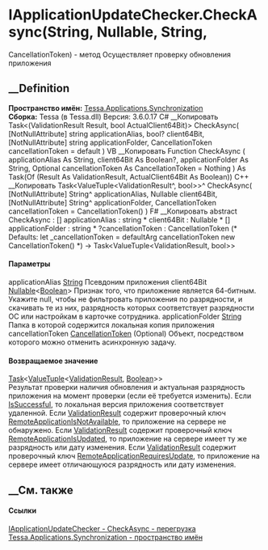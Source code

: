 # IApplicationUpdateChecker.CheckAsync(String, Nullable<Boolean>, String,
CancellationToken) - метод
Осуществляет проверку обновления приложения
## __Definition
 **Пространство имён:**
[Tessa.Applications.Synchronization](N_Tessa_Applications_Synchronization.htm)  
 **Сборка:** Tessa (в Tessa.dll) Версия: 3.6.0.17
C# __Копировать
    Task<(ValidationResult Result, bool ActualClient64Bit)> CheckAsync(
    	[NotNullAttribute] string applicationAlias,
    	bool? client64Bit,
    	[NotNullAttribute] string applicationFolder,
    	CancellationToken cancellationToken = default
    )
VB __Копировать
     Function CheckAsync ( 
    	<NotNullAttribute> applicationAlias As String,
    	client64Bit As Boolean?,
    	<NotNullAttribute> applicationFolder As String,
    	Optional cancellationToken As CancellationToken = Nothing
    ) As Task(Of (Result As ValidationResult, ActualClient64Bit As Boolean))
C++ __Копировать
    Task<ValueTuple<ValidationResult^, bool>>^ CheckAsync(
    	[NotNullAttribute] String^ applicationAlias, 
    	Nullable<bool> client64Bit, 
    	[NotNullAttribute] String^ applicationFolder, 
    	CancellationToken cancellationToken = CancellationToken()
    )
F# __Копировать
     abstract CheckAsync : 
            [<NotNullAttribute>] applicationAlias : string * 
            client64Bit : Nullable<bool> * 
            [<NotNullAttribute>] applicationFolder : string * 
            ?cancellationToken : CancellationToken 
    (* Defaults:
            let _cancellationToken = defaultArg cancellationToken new CancellationToken()
    *)
    -> Task<ValueTuple<ValidationResult, bool>> 
#### Параметры
applicationAlias
[String](https://learn.microsoft.com/dotnet/api/system.string)
     Псевдоним приложения 
client64Bit
[Nullable](https://learn.microsoft.com/dotnet/api/system.nullable-1)<[Boolean](https://learn.microsoft.com/dotnet/api/system.boolean)>
     Признак того, что приложение является 64-битным. Укажите null, чтобы не фильтровать приложения по разрядности, и скачивать те из них, разрядность которых соответствует разрядности ОС или настройкам в карточке сотрудника. 
applicationFolder
[String](https://learn.microsoft.com/dotnet/api/system.string)
     Папка в которой содержится локальная копия приложения 
cancellationToken
[CancellationToken](https://learn.microsoft.com/dotnet/api/system.threading.cancellationtoken)
(Optional)
    Объект, посредством которого можно отменить асинхронную задачу.
#### Возвращаемое значение
[Task](https://learn.microsoft.com/dotnet/api/system.threading.tasks.task-1)<[ValueTuple](https://learn.microsoft.com/dotnet/api/system.valuetuple-2)<[ValidationResult](T_Tessa_Platform_Validation_ValidationResult.htm),
[Boolean](https://learn.microsoft.com/dotnet/api/system.boolean)>>  
Результат проверки наличия обновления и актуальная разрядность приложения на
момент проверки (если её требуется изменить). Если
[IsSuccessful](P_Tessa_Platform_Validation_ValidationResult_IsSuccessful.htm),
то локальная версия приложения соответствует удаленной. Если
[ValidationResult](T_Tessa_Platform_Validation_ValidationResult.htm) содержит
проверочный ключ
[RemoteApplicationIsNotAvailable](F_Tessa_Applications_Synchronization_UpdateCheckedValidationKeys_RemoteApplicationIsNotAvailable.htm),
то приложение на сервере не обнаружено. Если
[ValidationResult](T_Tessa_Platform_Validation_ValidationResult.htm) содержит
проверочный ключ
[RemoteApplicationIsUpdated](F_Tessa_Applications_Synchronization_UpdateCheckedValidationKeys_RemoteApplicationIsUpdated.htm),
то приложение на сервере имеет ту же разрядность или дату изменения. Если
[ValidationResult](T_Tessa_Platform_Validation_ValidationResult.htm) содержит
проверочный ключ
[RemoteApplicationRequiresUpdate](F_Tessa_Applications_Synchronization_UpdateCheckedValidationKeys_RemoteApplicationRequiresUpdate.htm),
то приложение на сервере имеет отличающуюся разрядность или дату изменения.
## __См. также
#### Ссылки
[IApplicationUpdateChecker -
](T_Tessa_Applications_Synchronization_IApplicationUpdateChecker.htm)
[CheckAsync -
перегрузка](Overload_Tessa_Applications_Synchronization_IApplicationUpdateChecker_CheckAsync.htm)
[Tessa.Applications.Synchronization - пространство
имён](N_Tessa_Applications_Synchronization.htm)
